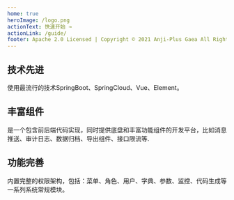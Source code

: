 ```yaml
---
home: true
heroImage: /logo.png
actionText: 快速开始 →
actionLink: /guide/
footer: Apache 2.0 Licensed | Copyright © 2021 Anji-Plus Gaea All Rights Reserved
---
```


<div style="text-align: center">
</div>

<div class="features">
  <div class="feature">
    <h2>技术先进</h2>
    <p>使用最流行的技术SpringBoot、SpringCloud、Vue、Element。</p>
  </div>
  <div class="feature">
    <h2>丰富组件</h2>
    <p>是一个包含前后端代码实现，同时提供底盘和丰富功能组件的开发平台，比如消息推送、审计日志、数据归档、导出组件、接口限流等.</p>
  </div>
  <div class="feature">
    <h2>功能完善</h2>
    <p>内置完整的权限架构，包括：菜单、角色、用户、字典、参数、监控、代码生成等一系列系统常规模块。</p>
  </div>
</div>
